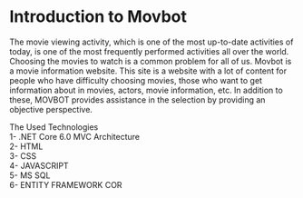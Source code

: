 
# Introduction to Movbot
The movie viewing activity, which is one of the most up-to-date activities of today, is one of the most frequently performed activities all over the world. Choosing the movies to watch is a common problem for all of us. Movbot is a movie information website. This site is a website with a lot of content for people who have difficulty choosing movies, those who want to get information about in movies, actors, movie information, etc. In addition to these, MOVBOT provides assistance in the selection by providing an objective perspective.

The Used Technologies <br />
1- .NET Core 6.0 MVC Architecture <br />
2- HTML <br />
3- CSS <br />
4- JAVASCRIPT <br />
5- MS SQL <br />
6- ENTITY FRAMEWORK COR <br />
